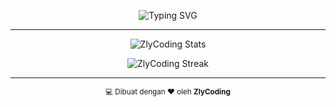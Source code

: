 <!-- Profil Banner -->
<p align="center">
  <img src="https://readme-typing-svg.herokuapp.com?center=true&vCenter=true&multiline=true&height=50&font=Fira+Code&weight=600&size=22&pause=1000&color=FF4B8B&lines=👋+Halo,+saya+ZlyCoding;Senang+membuat+sesuatu+yang+bermanfaat" alt="Typing SVG">
</p>

---

<!-- GitHub Stats -->
<p align="center">
  <img src="https://github-readme-stats.vercel.app/api?username=ZlyCoding&show_icons=true&theme=radical&hide_border=true" alt="ZlyCoding Stats" />
</p>

<p align="center">
  <img src="https://github-readme-streak-stats.herokuapp.com?user=ZlyCoding&theme=radical&hide_border=true" alt="ZlyCoding Streak" />
</p>

---

<!-- Footer -->
<p align="center">
  <sub>💻 Dibuat dengan ❤️ oleh <b>ZlyCoding</b></sub>
</p>

<!---
ZlyCoding/ZlyCoding is a ✨ special ✨ repository because its `README.md` (this file) appears on your GitHub profile.
You can click the Preview link to take a look at your changes.
--->
